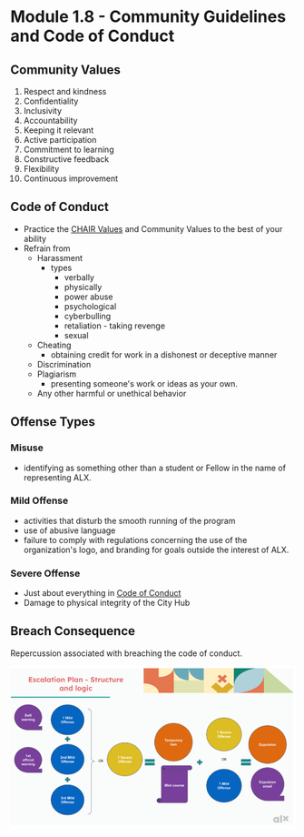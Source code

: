 # Module 1.8 - Community Guidelines and Code of Conduct

## Community Values

1. Respect and kindness
2. Confidentiality
3. Inclusivity
4. Accountability
5. Keeping it relevant
6. Active participation
7. Commitment to learning
8. Constructive feedback
9. Flexibility
10. Continuous improvement

## Code of Conduct

- Practice the [CHAIR Values](1.7-karibu-core-values.md#alx-chair-values) and Community Values to the best of your ability
- Refrain from
  - Harassment
    - types
      - verbally
      - physically
      - power abuse
      - psychological
      - cyberbulling
      - retaliation - taking revenge
      - sexual
  - Cheating
    - obtaining credit for work in a dishonest or deceptive manner
  - Discrimination
  - Plagiarism
    - presenting someone's work or ideas as your own.
  - Any other harmful or unethical behavior

## Offense Types

### Misuse

- identifying as something other than a student or Fellow in the name of representing ALX.

### Mild Offense

- activities that disturb the smooth running of the program
- use of abusive language
- failure to comply with regulations concerning the use of the organization's logo, and branding for goals outside the interest of ALX.

### Severe Offense

- Just about everything in [Code of Conduct](#code-of-conduct)
- Damage to physical integrity of the City Hub

## Breach Consequence

Repercussion associated with breaching the code of conduct.

![Breach consequence chart](../screenshots/breach-consequences.png)
